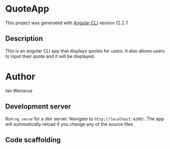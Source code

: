# QuoteApp

This project was generated with [Angular CLI](https://github.com/angular/angular-cli) version 12.2.7.

 ## Description
 This is an angular CLI app that displays quotes for users. It also allows users to input their quote and it will be displayed.

 # Author
 _Ian Wanarua_

 ## Development server
 Run `ng serve` for a dev server. Navigate to `http://localhost:4200/`. The app will automatically reload if you change any of the source files.

 ## Code scaffolding